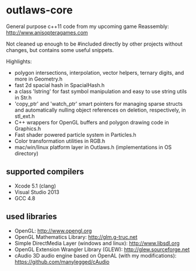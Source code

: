 outlaws-core
============

General purpose c++11 code from my upcoming game Reassembly: http://www.anisopteragames.com

Not cleaned up enough to be #included directly by other projects without changes, but contains some useful snippets.

Highlights:
* polygon intersections, interpolation, vector helpers, ternary digits, and more in Geometry.h
* fast 2d spacial hash in SpacialHash.h
* a class 'lstring' for fast symbol manipulation and easy to use string utils in Str.h
* 'copy_ptr' and 'watch_ptr' smart pointers for managing sparse structs and automatically nulling object references on deletion, respectively, in stl_ext.h
* C++ wrappers for OpenGL buffers and polygon drawing code in Graphics.h
* Fast shader powered particle system in Particles.h
* Color transformation utilities in RGB.h
* mac/win/linux platform layer in Outlaws.h (implementations in OS directory)

supported compilers
-------------------
* Xcode 5.1 (clang)
* Visual Studio 2013
* GCC 4.8

used libraries
--------------
* OpenGL: http://www.opengl.org
* OpenGL Mathematics Library: http://glm.g-truc.net
* Simple DirectMedia Layer (windows and linux): http://www.libsdl.org
* OpenGL Extension Wrangler Library (GLEW): http://glew.sourceforge.net
* cAudio 3D audio engine based on OpenAL (with my modifications): https://github.com/manylegged/cAudio
